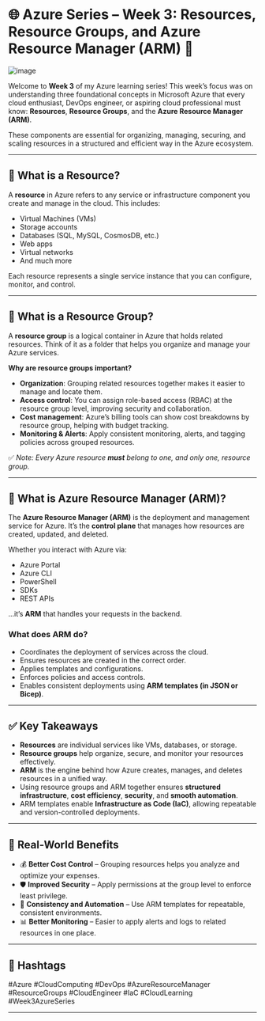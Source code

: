 # 🌐 Azure Series – Week 3: Resources, Resource Groups, and Azure Resource Manager (ARM) 🚀

![image](https://github.com/user-attachments/assets/55b45eda-f31f-4f11-85b7-4ab7b830c39b)

Welcome to **Week 3** of my Azure learning series! This week’s focus was on understanding three foundational concepts in Microsoft Azure that every cloud enthusiast, DevOps engineer, or aspiring cloud professional must know: **Resources**, **Resource Groups**, and the **Azure Resource Manager (ARM)**.

These components are essential for organizing, managing, securing, and scaling resources in a structured and efficient way in the Azure ecosystem.

---

## 🔷 What is a Resource?

A **resource** in Azure refers to any service or infrastructure component you create and manage in the cloud. This includes:

- Virtual Machines (VMs)  
- Storage accounts  
- Databases (SQL, MySQL, CosmosDB, etc.)  
- Web apps  
- Virtual networks  
- And much more  

Each resource represents a single service instance that you can configure, monitor, and control.

---

## 🔷 What is a Resource Group?

A **resource group** is a logical container in Azure that holds related resources. Think of it as a folder that helps you organize and manage your Azure services.

**Why are resource groups important?**

- **Organization**: Grouping related resources together makes it easier to manage and locate them.
- **Access control**: You can assign role-based access (RBAC) at the resource group level, improving security and collaboration.
- **Cost management**: Azure’s billing tools can show cost breakdowns by resource group, helping with budget tracking.
- **Monitoring & Alerts**: Apply consistent monitoring, alerts, and tagging policies across grouped resources.

✅ *Note: Every Azure resource **must** belong to one, and only one, resource group.*

---

## 🔷 What is Azure Resource Manager (ARM)?

The **Azure Resource Manager (ARM)** is the deployment and management service for Azure. It’s the **control plane** that manages how resources are created, updated, and deleted.

Whether you interact with Azure via:

- Azure Portal  
- Azure CLI  
- PowerShell  
- SDKs  
- REST APIs  

…it’s **ARM** that handles your requests in the backend.

### What does ARM do?

- Coordinates the deployment of services across the cloud.
- Ensures resources are created in the correct order.
- Applies templates and configurations.
- Enforces policies and access controls.
- Enables consistent deployments using **ARM templates (in JSON or Bicep)**.

---

## ✅ Key Takeaways

- **Resources** are individual services like VMs, databases, or storage.
- **Resource groups** help organize, secure, and monitor your resources effectively.
- **ARM** is the engine behind how Azure creates, manages, and deletes resources in a unified way.
- Using resource groups and ARM together ensures **structured infrastructure**, **cost efficiency**, **security**, and **smooth automation**.
- ARM templates enable **Infrastructure as Code (IaC)**, allowing repeatable and version-controlled deployments.

---

## 📌 Real-World Benefits

- 💰 **Better Cost Control** – Grouping resources helps you analyze and optimize your expenses.
- 🛡️ **Improved Security** – Apply permissions at the group level to enforce least privilege.
- 🔁 **Consistency and Automation** – Use ARM templates for repeatable, consistent environments.
- 📊 **Better Monitoring** – Easier to apply alerts and logs to related resources in one place.

---

## 📎 Hashtags

#Azure #CloudComputing #DevOps #AzureResourceManager #ResourceGroups #CloudEngineer #IaC #CloudLearning #Week3AzureSeries

---
